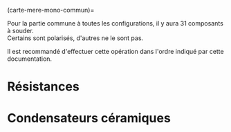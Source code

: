 (carte-mere-mono-commun)=

Pour la partie commune à toutes les configurations, il y aura 31 composants à souder.  
Certains sont polarisés, d'autres ne le sont pas.

Il est recommandé d'effectuer cette opération dans l'ordre indiqué par cette documentation.

# Résistances

# Condensateurs céramiques

